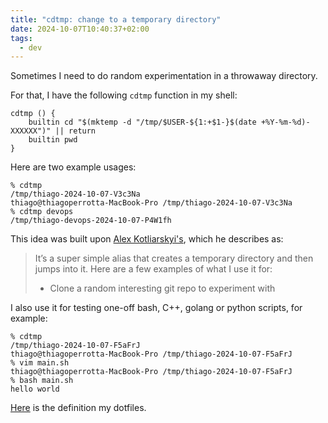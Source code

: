 ```yaml
---
title: "cdtmp: change to a temporary directory"
date: 2024-10-07T10:40:37+02:00
tags:
  - dev
---
```


Sometimes I need to do random experimentation in a throwaway directory.

For that, I have the following `cdtmp` function in my shell:


```shell
cdtmp () {
	builtin cd "$(mktemp -d "/tmp/$USER-${1:+$1-}$(date +%Y-%m-%d)-XXXXXX")" || return
	builtin pwd
}
```

Here are two example usages:

```shell
% cdtmp
/tmp/thiago-2024-10-07-V3c3Na
thiago@thiagoperrotta-MacBook-Pro /tmp/thiago-2024-10-07-V3c3Na
% cdtmp devops
/tmp/thiago-devops-2024-10-07-P4W1fh
```

This idea was built upon [Alex Kotliarskyi's](https://frantic.im/cdtmp/), which
he describes as:

> It’s a super simple alias that creates a temporary directory and then jumps
> into it. Here are a few examples of what I use it for:
>
> - Clone a random interesting git repo to experiment with

I also use it for testing one-off bash, C++, golang or python scripts, for
example:

```shell
% cdtmp
/tmp/thiago-2024-10-07-F5aFrJ
thiago@thiagoperrotta-MacBook-Pro /tmp/thiago-2024-10-07-F5aFrJ
% vim main.sh
thiago@thiagoperrotta-MacBook-Pro /tmp/thiago-2024-10-07-F5aFrJ
% bash main.sh
hello world
```

[Here](https://github.com/thiagowfx/.dotfiles/blob/3645ea5811d07c9f4be3cea91c0ffaf43ba4071c/profile/.profile.d/functions.sh#L5)
is the definition my dotfiles.
